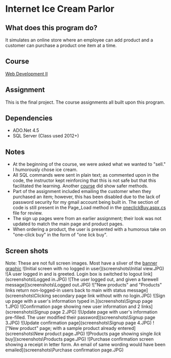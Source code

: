 # Internet Ice Cream Parlor

## What does this program do?
It simulates an online store where an employee can add product and a customer can purchase a product one item at a time.

## Course
[Web Development II](https://www.bellevuecollege.edu/classes/All/PROG/117)

## Assignment
This is the final project. The course assignments all built upon this program.

## Dependencies
- ADO.Net 4.5
- SQL Server (Class used 2012+)

## Notes
- At the beginning of the course, we were asked what we wanted to "sell." I humorously chose ice cream.
- All SQL commands were sent in plain text; as commented upon in the code, the instructor kept reinforcing that this is
  not safe but that this facilitated the learning. Another [course](https://www.bellevuecollege.edu/classes/All/PROG/210)
  did show safer methods.
- Part of the assignment included emailing the customer when they purchased an item; however, this has been disabled due to
  the lack of password security for my gmail account being built in. The section of code is still present in the Page_Load
  method in the [oneclickBuy.aspx.cs](InternetIceCreamParlor\shopping\oneclickBuy.aspx.cs) file for review.
- The sign up pages were from an earlier assignment; their look was not updated to match the main page and product pages.
- When ordering a product, the user is presented with a humorous take on "one-click buy" in the form of "one lick buy".

## Screen shots
Note: These are not full screen images. Most have a sliver of the
[banner graphic](InternetIceCreamParlor\InternetIceCreamParlor\img\neonicecream.png)
![Initial screen with no logged in user](screenshots\Initial view.JPG)
![A user logged in and is greeted. Login box is switched to logout link](screenshots\Logged in.JPG)
![The user logged out, and given a farewell message](screenshots\Logged out.JPG)
!["New products" and "Products" links return non-logged-in users back to main with status message](screenshots\Clicking secondary page link without with no login.JPG)
![Sign up page with a user's information typed in.](screenshots\Signup page 1.JPG)
![Confirmation page showing new user information and 2 links](screenshots\Signup page 2.JPG)
![Update page with user's information pre-filled. The user modified their password](screenshots\Signup page 3.JPG)
![Update confirmation page](screenshots\Signup page 4.JPG)
!["New product" page; with a sample product already entered](screenshots\New product page.JPG)
![Products page showing single _lick_ buy](screenshots\Products page.JPG)
![Purchase confirmation screen showing a receipt in letter form. An email of same wording would have been emailed](screenshots\Purchase confirmation page.JPG)

